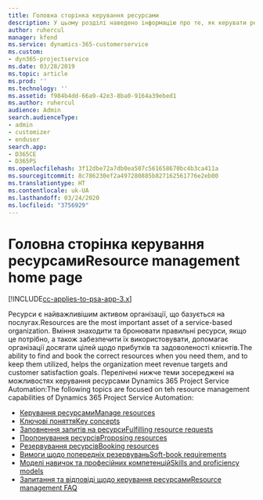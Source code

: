 ```yaml
---
title: Головна сторінка керування ресурсами
description: У цьому розділі наведено інформацію про те, як керувати ресурсами.
author: ruhercul
manager: kfend
ms.service: dynamics-365-customerservice
ms.custom:
- dyn365-projectservice
ms.date: 03/28/2019
ms.topic: article
ms.prod: ''
ms.technology: ''
ms.assetid: f984b4dd-66a9-42e3-8ba0-9164a39ebed1
ms.author: ruhercul
audience: Admin
search.audienceType:
- admin
- customizer
- enduser
search.app:
- D365CE
- D365PS
ms.openlocfilehash: 3f12dbe72a7db0ea507c561658670bc4b3ca411a
ms.sourcegitcommit: 8c786230ef2a497280885b827162561776e2eb00
ms.translationtype: HT
ms.contentlocale: uk-UA
ms.lasthandoff: 03/24/2020
ms.locfileid: "3756929"
---
```

# <a name="resource-management-home-page"></a><span data-ttu-id="19601-103">Головна сторінка керування ресурсами</span><span class="sxs-lookup"><span data-stu-id="19601-103">Resource management home page</span></span>

[!INCLUDE[cc-applies-to-psa-app-3.x](../includes/cc-applies-to-psa-app-3x.md)]

<span data-ttu-id="19601-104">Ресурси є найважливішим активом організації, що базується на послугах.</span><span class="sxs-lookup"><span data-stu-id="19601-104">Resources are the most important asset of a service-based organization.</span></span> <span data-ttu-id="19601-105">Вміння знаходити та бронювати правильні ресурси, якщо це потрібно, а також забезпечити їх використовувати, допомагає організації досягати цілей щодо прибутків та задоволеності клієнтів.</span><span class="sxs-lookup"><span data-stu-id="19601-105">The ability to find and book the correct resources when you need them, and to keep them utilized, helps the organization meet revenue targets and customer satisfaction goals.</span></span> <span data-ttu-id="19601-106">Перелічені нижче теми зосереджені на можливостях керування ресурсами Dynamics 365 Project Service Automation:</span><span class="sxs-lookup"><span data-stu-id="19601-106">The following topics are focused on teh resource management capabilities of Dynamics 365 Project Service Automation:</span></span>

- [<span data-ttu-id="19601-107">Керування ресурсами</span><span class="sxs-lookup"><span data-stu-id="19601-107">Manage resources</span></span>](manage-resources.md)
- [<span data-ttu-id="19601-108">Ключові поняття</span><span class="sxs-lookup"><span data-stu-id="19601-108">Key concepts</span></span>](reports-key-concepts.md)
- [<span data-ttu-id="19601-109">Заповнення запитів на ресурси</span><span class="sxs-lookup"><span data-stu-id="19601-109">Fulfilling resource requests</span></span>](resource-management-fulfill-requests.md)
- [<span data-ttu-id="19601-110">Пропонування ресурсів</span><span class="sxs-lookup"><span data-stu-id="19601-110">Proposing resources</span></span>](resource-management-propose-resources.md)
- [<span data-ttu-id="19601-111">Резервування ресурсів</span><span class="sxs-lookup"><span data-stu-id="19601-111">Booking resources</span></span>](resource-management-book-resources-scheduleboard.md)
- [<span data-ttu-id="19601-112">Вимоги щодо попередніх резервувань</span><span class="sxs-lookup"><span data-stu-id="19601-112">Soft-book requirements</span></span>](resource-management-softbook-requirements.md)
- [<span data-ttu-id="19601-113">Моделі навичок та професійних компетенцій</span><span class="sxs-lookup"><span data-stu-id="19601-113">Skills and proficiency models</span></span>](resource-management-skills-proficiency.md)
- [<span data-ttu-id="19601-114">Запитання та відповіді щодо керування ресурсами</span><span class="sxs-lookup"><span data-stu-id="19601-114">Resource management FAQ</span></span>](resource-management-faq.md)
